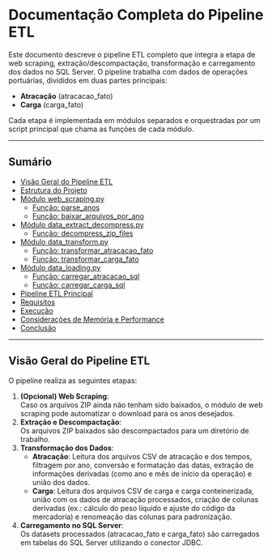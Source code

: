 # Documentação Completa do Pipeline ETL

Este documento descreve o pipeline ETL completo que integra a etapa de web scraping, extração/descompactação, transformação e carregamento dos dados no SQL Server. O pipeline trabalha com dados de operações portuárias, divididos em duas partes principais:
- **Atracação** (atracacao_fato)
- **Carga** (carga_fato)

Cada etapa é implementada em módulos separados e orquestradas por um script principal que chama as funções de cada módulo.

---

## Sumário

- [Visão Geral do Pipeline ETL](#visão-geral-do-pipeline-etl)
- [Estrutura do Projeto](#estrutura-do-projeto)
- [Módulo web_scraping.py](#módulo-web_scrapingpy)
  - [Função: parse_anos](#função-parse_anos)
  - [Função: baixar_arquivos_por_ano](#função-baixar_arquivos_por_ano)
- [Módulo data_extract_decompress.py](#módulo-data_extract_decompresspy)
  - [Função: decompress_zip_files](#função-decompress_zip_files)
- [Módulo data_transform.py](#módulo-data_transformpy)
  - [Função: transformar_atracacao_fato](#função-transformar_atracacao_fato)
  - [Função: transformar_carga_fato](#função-transformar_carga_fato)
- [Módulo data_loading.py](#módulo-data_loadingpy)
  - [Função: carregar_atracacao_sql](#função-carregar_atracacao_sql)
  - [Função: carregar_carga_sql](#função-carregar_carga_sql)
- [Pipeline ETL Principal](#pipeline-etl-principal)
- [Requisitos](#requisitos)
- [Execução](#execução)
- [Considerações de Memória e Performance](#considerações-de-memória-e-performance)
- [Conclusão](#conclusão)

---

## Visão Geral do Pipeline ETL

O pipeline realiza as seguintes etapas:
1. **(Opcional) Web Scraping**:  
   Caso os arquivos ZIP ainda não tenham sido baixados, o módulo de web scraping pode automatizar o download para os anos desejados.
2. **Extração e Descompactação**:  
   Os arquivos ZIP baixados são descompactados para um diretório de trabalho.
3. **Transformação dos Dados**:
   - **Atracação**: Leitura dos arquivos CSV de atracação e dos tempos, filtragem por ano, conversão e formatação das datas, extração de informações derivadas (como ano e mês de início da operação) e união dos dados.
   - **Carga**: Leitura dos arquivos CSV de carga e carga conteinerizada, união com os dados de atracação processados, criação de colunas derivadas (ex.: cálculo do peso líquido e ajuste do código da mercadoria) e renomeação das colunas para padronização.
4. **Carregamento no SQL Server**:  
   Os datasets processados (atracacao_fato e carga_fato) são carregados em tabelas do SQL Server utilizando o conector JDBC.


